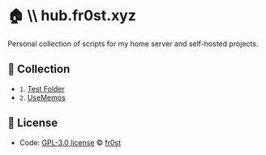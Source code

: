 # 🏠 \\\ hub.fr0st.xyz
Personal collection of scripts for my home server and self-hosted projects.

## 🔧 Collection

- `1`. [Test Folder](https://github.com/fr0st-iwnl/hub.fr0st.xyz/blob/master/Test%20Folder/README.md)
- `2`. [UseMemos](https://github.com/fr0st-iwnl/hub.fr0st.xyz/blob/master/UseMemos/README.md)


## 📄 License

- Code: [GPL-3.0 license](./LICENSE) © [fr0st](https://fr0st.xyz)
